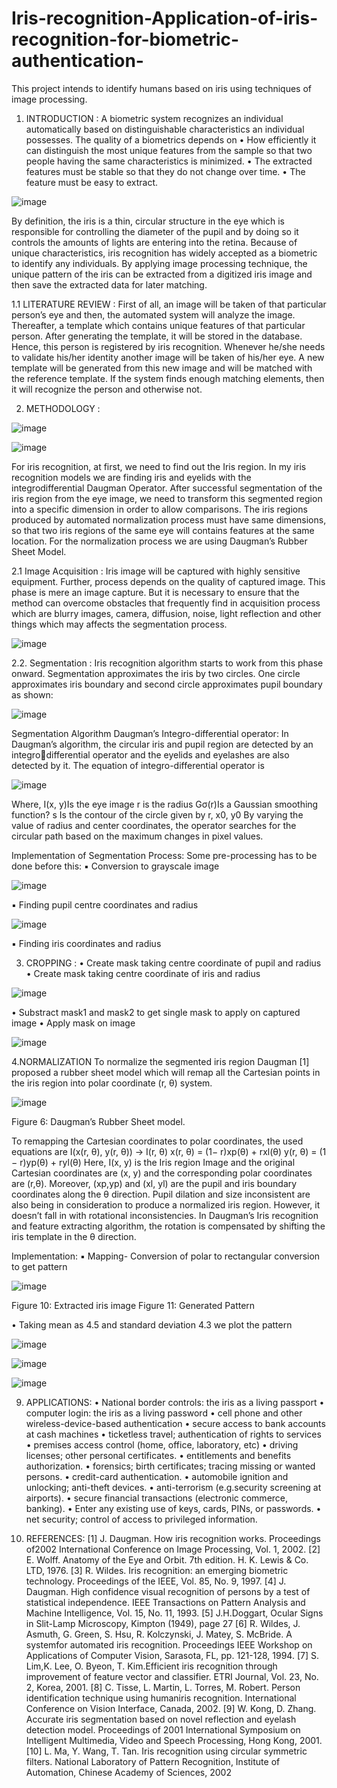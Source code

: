 # Iris-recognition-Application-of-iris-recognition-for-biometric-authentication-
This project intends to identify humans based on iris using techniques of image processing.



1. INTRODUCTION :
A biometric system recognizes an individual automatically based on distinguishable 
characteristics an individual possesses. The quality of a biometrics depends on 
• How efficiently it can distinguish the most unique features from the sample so that 
two people having the same characteristics is minimized. 
• The extracted features must be stable so that they do not change over time. 
• The feature must be easy to extract. 

![image](https://user-images.githubusercontent.com/65909814/163697763-96362cce-9584-40f6-9ec8-ffe9a8635eff.png)

By definition, the iris is a thin, circular structure in the eye which is responsible for 
controlling the diameter of the pupil and by doing so it controls the amounts of lights are 
entering into the retina. Because of unique characteristics, iris recognition has widely accepted as a biometric to 
identify any individuals. By applying image processing technique, the unique pattern of 
the iris can be extracted from a digitized iris image and then save the extracted data for 
later matching.



   1.1 LITERATURE REVIEW :
First of all, an image will be taken of that particular person’s eye and then, the automated 
system will analyze the image. Thereafter, a template which contains unique features of 
that particular person. After generating the template, it will be stored in the database. 
Hence, this person is registered by iris recognition. Whenever he/she needs to validate 
his/her identity another image will be taken of his/her eye. A new template will be 
generated from this new image and will be matched with the reference template. If the 
system finds enough matching elements, then it will recognize the person and otherwise 
not. 



2. METHODOLOGY :

![image](https://user-images.githubusercontent.com/65909814/163697833-eedf7ed5-2294-4eec-bd1e-883ce122e52c.png)

![image](https://user-images.githubusercontent.com/65909814/163697856-98ffdbcc-6573-4716-a838-62279fdc9aea.png)

For iris recognition, at first, we need to find out the Iris region. In my iris recognition models 
we are finding iris and eyelids with the integrodifferential Daugman Operator. After 
successful segmentation of the iris region from the eye image, we need to transform this 
segmented region into a specific dimension in order to allow comparisons. 
The iris regions produced by automated normalization process must have same 
dimensions, so that two iris regions of the same eye will contains features at the same 
location. For the normalization process we are using Daugman’s Rubber Sheet Model.



2.1 Image Acquisition :
Iris image will be captured with highly sensitive equipment. Further, process depends on 
the quality of captured image. This phase is mere an image capture. But it is necessary to 
ensure that the method can overcome obstacles that frequently find in acquisition process 
which are blurry images, camera, diffusion, noise, light reflection and other things which 
may affects the segmentation process.

![image](https://user-images.githubusercontent.com/65909814/163697905-5b3f94e8-f40f-4086-b9b5-84494c1930b9.png)



2.2. Segmentation :
Iris recognition algorithm starts to work from this phase onward. Segmentation 
approximates the iris by two circles. One circle approximates iris boundary and second 
circle approximates pupil boundary as shown:

![image](https://user-images.githubusercontent.com/65909814/163697931-687aa2d4-9898-4be9-b5a7-aab3a63762c8.png)

Segmentation Algorithm
Daugman’s Integro-differential operator:
In Daugman’s algorithm, the circular iris and pupil region are detected by an integrodifferential operator and the eyelids and eyelashes are also detected by it. The equation 
of integro-differential operator is 

 ![image](https://user-images.githubusercontent.com/65909814/163697957-a3259393-64d1-49cc-8693-26c16eea9e78.png)

Where, 
I(x, y)Is the eye image
r is the radius 
Gσ(r)Is a Gaussian smoothing function? 
s Is the contour of the circle given by r, x0, y0 
By varying the value of radius and center coordinates, the operator searches for the 
circular path based on the maximum changes in pixel values.

Implementation of Segmentation Process:
Some pre-processing has to be done before this:
▪ Conversion to grayscale image

![image](https://user-images.githubusercontent.com/65909814/163697981-e6b17054-4d99-4c45-b84e-e44d5b33d159.png)

▪ Finding pupil centre coordinates and radius

![image](https://user-images.githubusercontent.com/65909814/163698033-493d2215-6a50-4940-87de-4cca69f2bf9e.png)

▪ Finding iris coordinates and radius



3. CROPPING :
• Create mask taking centre coordinate of pupil and radius
• Create mask taking centre coordinate of iris and radius

![image](https://user-images.githubusercontent.com/65909814/163698063-3dd40247-d81e-48b5-9282-51e28d8d07cd.png)

• Substract mask1 and mask2 to get single mask to apply on captured image
• Apply mask on image

![image](https://user-images.githubusercontent.com/65909814/163698074-e331029d-e374-4cf6-94fd-31396ae935f3.png)

4.NORMALIZATION
To normalize the segmented iris region Daugman [1] proposed a rubber sheet model 
which will remap all the Cartesian points in the iris region into polar coordinate (r, θ) 
system. 

![image](https://user-images.githubusercontent.com/65909814/163698105-73b4c7cf-53cd-4919-bcf6-649c0e33b167.png)

Figure 6: Daugman’s Rubber Sheet model.

To remapping the Cartesian coordinates to polar coordinates, the used equations are 
I(x(r, θ), y(r, θ)) → I(r, θ) x(r, θ) 
= (1− r)xp(θ) + rxl(θ) 
y(r, θ) = (1 − r)yp(θ) + ryl(θ) 
Here, I(x, y) is the Iris region Image and the original Cartesian coordinates are (x, 
y) and the corresponding polar coordinates are (r,θ). Moreover, (xp,yp) and (xl, yl) 
are the pupil and iris boundary coordinates along the θ direction. Pupil dilation and 
size inconsistent are also being in consideration to produce a normalized iris 
region. However, it doesn’t fall in with rotational inconsistencies. In Daugman’s Iris 
recognition and feature extracting algorithm, the rotation is compensated by 
shifting the iris template in the θ direction.

Implementation: 
▪ Mapping- Conversion of polar to rectangular conversion to get pattern

![image](https://user-images.githubusercontent.com/65909814/163698119-b2eacb55-ffce-435d-af24-c4626ce96445.png)

Figure 10: Extracted iris image Figure 11: Generated Pattern

• Taking mean as 4.5 and standard deviation 4.3 we plot the pattern

![image](https://user-images.githubusercontent.com/65909814/163698130-45895442-d729-437f-af0c-39a11f0a86e2.png)
 
![image](https://user-images.githubusercontent.com/65909814/163698162-3d1397d0-bfb3-41d6-bd8f-db0f1943ad44.png)

![image](https://user-images.githubusercontent.com/65909814/163698176-4d639db5-db47-4b1f-8a3c-6458fcf98a7e.png)



9. APPLICATIONS:
• National border controls: the iris as a living passport
• computer login: the iris as a living password
• cell phone and other wireless-device-based authentication
• secure access to bank accounts at cash machines
• ticketless travel; authentication of rights to services
• premises access control (home, office, laboratory, etc)
• driving licenses; other personal certificates.
• entitlements and benefits authorization.
• forensics; birth certificates; tracing missing or wanted persons.
• credit-card authentication.
• automobile ignition and unlocking; anti-theft devices.
• anti-terrorism (e.g.security screening at airports).
• secure financial transactions (electronic commerce, banking).
• Enter any existing use of keys, cards, PINs, or passwords.
• net security; control of access to privileged information.



11. REFERENCES:
[1] J. Daugman. How iris recognition works. Proceedings of2002 International Conference on 
Image Processing, Vol. 1, 2002. 
[2] E. Wolff. Anatomy of the Eye and Orbit. 7th edition. H. K. Lewis & Co. LTD, 1976. 
[3] R. Wildes. Iris recognition: an emerging biometric technology. Proceedings of the IEEE, Vol. 
85, No. 9, 1997. 
[4] J. Daugman. High confidence visual recognition of persons by a test of statistical independence. 
IEEE Transactions on Pattern Analysis and Machine Intelligence, Vol. 15, No. 11, 1993. 
[5] J.H.Doggart, Ocular Signs in Slit-Lamp Microscopy, Kimpton (1949), page 27 
[6] R. Wildes, J. Asmuth, G. Green, S. Hsu, R. Kolczynski, J. Matey, S. McBride. A systemfor 
automated iris recognition. Proceedings IEEE Workshop on Applications of Computer Vision, 
Sarasota, FL, pp. 121-128, 1994. 
[7] S. Lim,K. Lee, O. Byeon, T. Kim.Efficient iris recognition through improvement of feature vector 
and classifier. ETRI Journal, Vol. 23, No. 2, Korea, 2001. 
[8] C. Tisse, L. Martin, L. Torres, M. Robert. Person identification technique using humaniris 
recognition. International Conference on Vision Interface, Canada, 2002. 
[9] W. Kong, D. Zhang. Accurate iris segmentation based on novel reflection and eyelash detection 
model. Proceedings of 2001 International Symposium on Intelligent Multimedia, Video and 
Speech Processing, Hong Kong, 2001. 
[10] L. Ma, Y. Wang, T. Tan. Iris recognition using circular symmetric filters. National Laboratory 
of Pattern Recognition, Institute of Automation, Chinese Academy of Sciences, 2002

